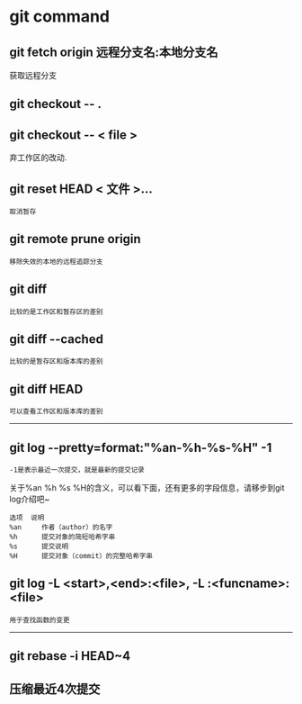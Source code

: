 # git command

## git fetch origin 远程分支名:本地分支名
获取远程分支

## git checkout -- . 
## git checkout --  < file >
弃工作区的改动.

## git reset HEAD  < 文件 >... 
    取消暂存
## git remote prune origin
    移除失效的本地的远程追踪分支

## git diff 
    比较的是工作区和暂存区的差别

## git diff --cached 
    比较的是暂存区和版本库的差别

## git diff HEAD 
    可以查看工作区和版本库的差别

---
## git log --pretty=format:"%an-%h-%s-%H" -1
    -1是表示最近一次提交，就是最新的提交记录
关于%an %h %s %H的含义，可以看下面，还有更多的字段信息，请移步到git log介绍吧~
```
选项	说明
%an	    作者（author）的名字
%h	    提交对象的简短哈希字串
%s	    提交说明
%H	    提交对象（commit）的完整哈希字串
```
## git log \-L \<start\>,\<end\>:\<file\>, \-L :\<funcname\>:\<file\>
    用于查找函数的变更
---

## git rebase -i HEAD~4
压缩最近4次提交
---
